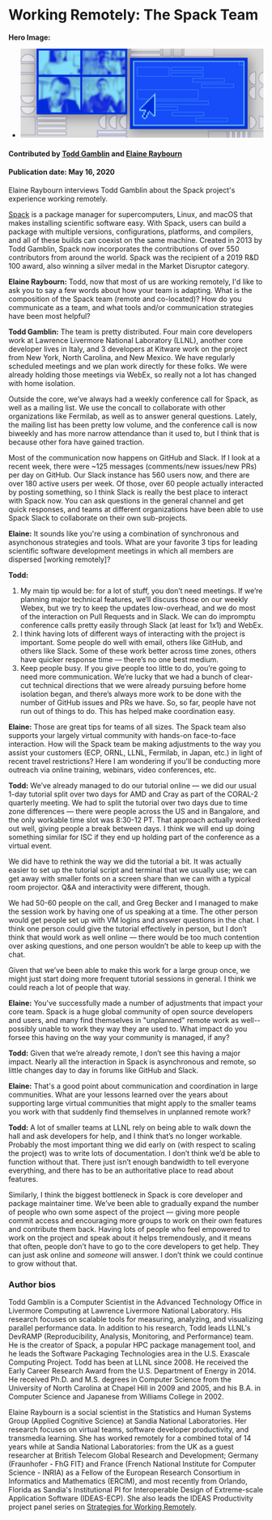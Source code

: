 # Working Remotely: The Spack Team

**Hero Image:**
 
- <img src='../../images/Blog_0520_WorkRemoteSpack.png' />

#### Contributed by [Todd Gamblin](https://github.com/tgamblin "Todd Gamblin GitHub Profile") and [Elaine Raybourn](https://github.com/elaineraybourn "Elaine Raybourn GitHub Profile")

#### Publication date: May 16, 2020

Elaine Raybourn interviews Todd Gamblin about the Spack project's experience working remotely.

[Spack](https://spack.io) is a package manager for supercomputers, Linux, and macOS that makes installing scientific software easy. With Spack, users can build a package with multiple versions, configurations, platforms, and compilers, and all of these builds can coexist on the same machine.  Created in 2013 by Todd Gamblin, Spack now incorporates the contributions of over 550 contributors from around the world. Spack was the recipient of a 2019 R&D 100 award, also winning a silver medal in the Market Disruptor category.

**Elaine Raybourn:** Todd, now that most of us are working remotely, I'd like to ask you to say a few words about how your team is adapting. What is the composition of the Spack team (remote and co-located)? How do you communicate as a team, and what tools and/or communication strategies have been most helpful?

**Todd Gamblin:** The team is pretty distributed.  Four main core developers work at Lawrence Livermore National Laboratory (LLNL), another core developer lives in Italy, and 3 developers at Kitware work on the project from New York, North Carolina, and New Mexico.  We have regularly scheduled meetings and we plan work directly for these folks.  We were already holding those meetings via WebEx, so really not a lot has changed with home isolation.  

Outside the core, we’ve always had a weekly conference call for Spack, as well as a mailing list. We use the concall to collaborate with other organizations like Fermilab, as well as to answer general questions.  Lately, the mailing list has been pretty low volume, and the conference call is now biweekly and has more narrow attendance than it used to, but I think that is because other fora have gained traction.

Most of the communication now happens on GitHub and Slack.  If I look at a recent week, there were ~125 messages (comments/new issues/new PRs) per day on GitHub.  Our Slack instance has 560 users now, and there are over 180 active users per week.  Of those, over 60 people actually interacted by posting something, so I think Slack is really the best place to interact with Spack now.  You can ask questions in the general channel and get quick responses, and teams at different organizations have been able to use Spack Slack to collaborate on their own sub-projects.

**Elaine:** It sounds like you're using a combination of synchronous and asynchonous strategies and tools. What are your favorite 3 tips for leading scientific software development meetings in which all members are dispersed [working remotely]?

**Todd:**

<!-- formatting for ordered list: no space between items -->
1. My main tip would be: for a lot of stuff, you don’t need meetings.  If we’re planning major technical features, we’ll discuss those on our weekly Webex, but we try to keep the updates low-overhead, and we do most of the interaction on Pull Requests and in Slack.  We can do impromptu conference calls pretty easily through Slack (at least for 1x1) and WebEx.
2. I think having lots of different ways of interacting with the project is important.  Some people do well with email, others like GitHub, and others like Slack.  Some of these work better across time zones, others have quicker response time — there’s no one best medium.  
3. Keep people busy. If you give people too little to do, you’re going to need more communication.  We’re lucky that we had a bunch of clear-cut technical directions that we were already pursuing before home isolation began, and there’s always more work to be done with the number of GitHub issues and PRs we have.  So, so far, people have not run out of things to do.  This has helped make coordination easy.

**Elaine:** Those are great tips for teams of all sizes. The Spack team also supports your largely virtual community with hands-on face-to-face interaction. How will the Spack team be making adjustments to the way you assist your customers (ECP, ORNL, LLNL, Fermilab, in Japan, etc.) in light of recent travel restrictions? Here I am wondering if you'll be conducting more outreach via online training, webinars, video conferences, etc.

**Todd:** We’ve already managed to do our tutorial online — we did our usual 1-day tutorial split over two days for AMD and Cray as part of the CORAL-2 quarterly meeting.  We had to split the tutorial over two days due to time zone differences — there were people across the US and in Bangalore, and the only workable time slot was 8:30-12 PT.  That approach actually worked out well, giving people a break between days.  I think we will end up doing something similar for ISC if they end up holding part of the conference as a virtual event.

We did have to rethink the way we did the tutorial a bit.  It was actually easier to set up the tutorial script and terminal that we usually use; we can get away with smaller fonts on a screen share than we can with a typical room projector.  Q&A and interactivity were different, though.  

We had 50-60 people on the call, and Greg Becker and I managed to make the session work by having one of us speaking at a time.  The other person would get people set up with VM logins and answer questions in the chat.  I think one person could give the tutorial effectively in person, but I don’t think that would work as well online — there would be too much contention over asking questions, and one person wouldn’t be able to keep up with the chat.

Given that we’ve been able to make this work for a large group once, we might just start doing more frequent tutorial sessions in general.  I think we could reach a lot of people that way.

**Elaine:** You've successfully made a number of adjustments that impact your core team. Spack is a huge global community of open source developers and users, and many find themselves in "unplanned" remote work as well--possibly unable to work they way they are used to. What impact do you forsee this having on the way your community is managed, if any?

**Todd:** Given that we’re already remote, I don’t see this having a major impact.  Nearly all the interaction in Spack is asynchronous and remote, so little changes day to day in forums like GitHub and Slack.

**Elaine:** That's a good point about communication and coordination in large communities. What are your lessons learned over the years about supporting large virtual communities that might apply to the smaller teams you work with that suddenly find themselves in unplanned remote work?

**Todd:** A lot of smaller teams at LLNL rely on being able to walk down the hall and ask developers for help, and I think that’s no longer workable.  Probably the most important thing we did early on (with respect to scaling the project) was to write lots of documentation.  I don’t think we’d be able to function without that.  There just isn’t enough bandwidth to tell everyone everything, and there has to be an authoritative place to read about features.

Similarly, I think the biggest bottleneck in Spack is core developer and package maintainer time.  We’ve been able to gradually expand the number of people who own some aspect of the project — giving more people commit access and encouraging more groups to work on their own features and contribute them back.  Having lots of people who feel empowered to work on the project and speak about it helps tremendously, and it means that often, people don’t have to go to the core developers to get help.  They can just ask online and *someone* will answer.  I don’t think we could continue to grow without that.

### Author bios

Todd Gamblin is a Computer Scientist in the Advanced Technology Office in Livermore Computing at Lawrence Livermore National Laboratory. His research focuses on scalable tools for measuring, analyzing, and visualizing parallel performance data. In addition to his research, Todd leads LLNL's DevRAMP (Reproducibility, Analysis, Monitoring, and Performance) team. He is the creator of Spack, a popular HPC package management tool, and he leads the Software Packaging Technologies area in the U.S. Exascale Computing Project. Todd has been at LLNL since 2008. He received the Early Career Research Award from the U.S. Department of Energy in 2014. He received Ph.D. and M.S. degrees in Computer Science from the University of North Carolina at Chapel Hill in 2009 and 2005, and his B.A. in Computer Science and Japanese from Williams College in 2002.

Elaine Raybourn is a social scientist in the Statistics and Human Systems Group (Applied Cognitive Science) at Sandia National Laboratories. Her research focuses on virtual teams, software developer productivity, and transmedia learning.  She has worked remotely for a combined total of 14 years while at Sandia National Laboratories: from the UK as a guest researcher at British Telecom Global Research and Development; Germany (Fraunhofer - FhG FIT) and France (French National Institute for Computer Science - INRIA) as a Fellow of the European Research Consortium in Informatics and Mathematics (ERCIM), and most recently from Orlando, Florida as Sandia's Institutional PI for Interoperable Design of Extreme-scale Application Software (IDEAS-ECP). She also leads the IDEAS Productivity project panel series on [Strategies for Working Remotely](https://ideas-productivity.org/events/strategies-for-working-remotely-panels/). 

<!---
Publish: yes
RSS update: 2020-05-16
Categories: Planning, Collaboration
Topics: Software Engineering, Projects and Organizations, Strategies for More Effective Teams
Tags: bssw-blog-article
Level: 2
Prerequisites: default
Aggregate: none
SAND #: SAND2020-5152 O
--->
